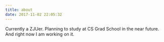 ```yaml
---
title: about
date: 2017-11-02 22:05:32
---
```

Currently a ZJUer.
Planning to study at CS Grad School in the near future. And right now I am working on it.


